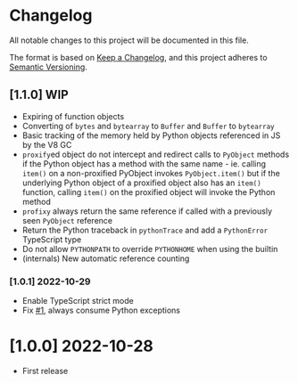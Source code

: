 # Changelog

All notable changes to this project will be documented in this file.

The format is based on [Keep a Changelog](https://keepachangelog.com/en/1.0.0/),
and this project adheres to [Semantic Versioning](https://semver.org/spec/v2.0.0.html).

## [1.1.0] WIP

- Expiring of function objects
- Converting of `bytes` and `bytearray` to `Buffer` and `Buffer` to `bytearray`
- Basic tracking of the memory held by Python objects referenced in JS by the V8 GC
- `proxify`ed object do not intercept and redirect calls to `PyObject` methods if the Python object has a method with the same name - ie. calling `item()` on a non-proxified PyObject invokes `PyObject.item()` but if the underlying Python object of a proxified object also has an `item()` function, calling `item()` on the proxified object will invoke the Python method
- `profixy` always return the same reference if called with a previously seen `PyObject` reference
- Return the Python traceback in `pythonTrace` and add a `PythonError` TypeScript type
- Do not allow `PYTHONPATH` to override `PYTHONHOME` when using the builtin
- (internals) New automatic reference counting

### [1.0.1] 2022-10-29

- Enable TypeScript strict mode
- Fix [#1](https://github.com/mmomtchev/pymport/issues/1), always consume Python exceptions

# [1.0.0] 2022-10-28

- First release
